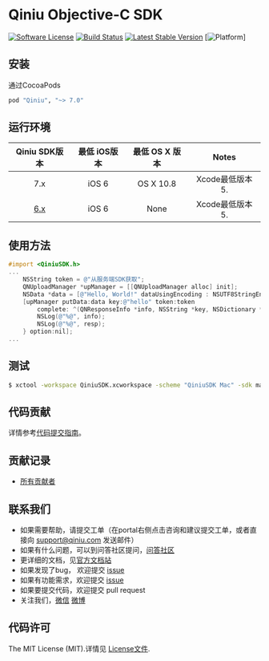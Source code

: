 # Qiniu Objective-C SDK
[![Software License](https://img.shields.io/badge/license-MIT-brightgreen.svg)](LICENSE.md)
[![Build Status](https://travis-ci.org/qiniu/objc-sdk.svg?branch=master)](https://travis-ci.org/qiniu/objc-sdk)
[![Latest Stable Version](http://img.shields.io/cocoapods/v/Qiniu.svg)](https://github.com/qiniu/objc-sdk/releases)
[![Platform](http://img.shields.io/cocoapods/p/Qiniu.svg)]

## 安装

通过CocoaPods

```ruby
pod "Qiniu", "~> 7.0"
```

## 运行环境

| Qiniu SDK版本 | 最低 iOS版本   | 最低 OS X 版本  |                                   Notes                                   |
|:--------------------:|:---------------------------:|:----------------------------:|:-------------------------------------------------------------------------:|
|          7.x         |            iOS 6            |           OS X 10.8          | Xcode最低版本 5.  |
|          [6.x](https://github.com/qiniu/ios-sdk)         |            iOS 6            |         None        |Xcode最低版本 5. |


## 使用方法

```objective-c
#import <QiniuSDK.h>
...
    NSString token = @"从服务端SDK获取";
    QNUploadManager *upManager = [[QNUploadManager alloc] init];
    NSData *data = [@"Hello, World!" dataUsingEncoding : NSUTF8StringEncoding];
    [upManager putData:data key:@"hello" token:token
        complete: ^(QNResponseInfo *info, NSString *key, NSDictionary *resp) {
        NSLog(@"%@", info);
        NSLog(@"%@", resp);
    } option:nil];
...
```

## 测试

``` bash
$ xctool -workspace QiniuSDK.xcworkspace -scheme "QiniuSDK Mac" -sdk macosx -configuration Release test -test-sdk macosx
```

## 代码贡献

详情参考[代码提交指南](https://github.com/qiniu/objc-sdk/blob/master/CONTRIBUTING.md)。

## 贡献记录

- [所有贡献者](https://github.com/qiniu/objc-sdk/contributors)

## 联系我们

- 如果需要帮助，请提交工单（在portal右侧点击咨询和建议提交工单，或者直接向 support@qiniu.com 发送邮件）
- 如果有什么问题，可以到问答社区提问，[问答社区](http://qiniu.segmentfault.com/)
- 更详细的文档，见[官方文档站](http://developer.qiniu.com/)
- 如果发现了bug， 欢迎提交 [issue](https://github.com/qiniu/objc-sdk/issues)
- 如果有功能需求，欢迎提交 [issue](https://github.com/qiniu/objc-sdk/issues)
- 如果要提交代码，欢迎提交 pull request
- 关注我们，[微信](http://www.qiniu.com/#weixin) [微博](http://weibo.com/qiniutek)

## 代码许可

The MIT License (MIT).详情见 [License文件](https://github.com/qiniu/objc-sdk/blob/master/LICENSE).
